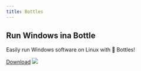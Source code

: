 ```yaml
---
title: Bottles
---
```


<section class="hero">
  <div class="container">
    <h1 class="animate__animated animate__fadeIn">Run Windows in<strong>a Bottle</strong></h1>
    <p>Easily run Windows software on Linux with 🍷 Bottles!</p>
    <a class="button" href="/download" title="Download Bottles">Download</a>
    <img class="animate__animated animate__fadeInUp" src="https://usebottles.com/uploads/2020/screenshot-0.png" />
  </div>
</section>
